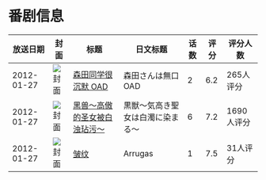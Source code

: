 # 番剧信息

|放送日期|封面|标题|日文标题|话数|评分|评分人数|
|---|---|---|---|---|---|---|
|2012-01-27|![封面](https://lain.bgm.tv/pic/cover/c/81/20/33116_9b48S.jpg)|[森田同学很沉默 OAD](https://bangumi.tv/subject/33116)|森田さんは無口 OAD|2|6.2|265人评分|
|2012-01-27|![封面](https://bangumi.tv/img/no_icon_subject.png)|[黑兽〜高傲的圣女被白浊玷污〜](https://bangumi.tv/subject/43368)|黒獣〜気高き聖女は白濁に染まる〜|6|7.2|1690人评分|
|2012-01-27|![封面](https://lain.bgm.tv/pic/cover/c/01/28/77690_txkQL.jpg)|[皱纹](https://bangumi.tv/subject/77690)|Arrugas|1|7.5|31人评分|
